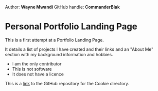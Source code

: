 Author: **Wayne Mwandi**
GitHub handle: **CommanderBlak**

# Personal Portfolio Landing Page

This is a first attempt at a Portfolio Landing Page.

It details a list of projects I have created and their links and an "About Me" section with my background information and hobbies.

  * I am the only contributor
  * This is not software
  * It does not have a licence

This is a [link](https://github.com/CommanderBlak/Cookie.git) to the GitHub repository for the Cookie directory.
